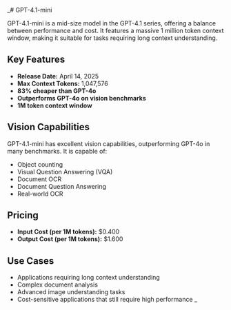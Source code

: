 _# GPT-4.1-mini

GPT-4.1-mini is a mid-size model in the GPT-4.1 series, offering a balance between performance and cost. It features a massive 1 million token context window, making it suitable for tasks requiring long context understanding.

## Key Features

- **Release Date:** April 14, 2025
- **Max Context Tokens:** 1,047,576
- **83% cheaper than GPT-4o**
- **Outperforms GPT-4o on vision benchmarks**
- **1M token context window**

## Vision Capabilities

GPT-4.1-mini has excellent vision capabilities, outperforming GPT-4o in many benchmarks. It is capable of:

- Object counting
- Visual Question Answering (VQA)
- Document OCR
- Document Question Answering
- Real-world OCR

## Pricing

- **Input Cost (per 1M tokens):** $0.400
- **Output Cost (per 1M tokens):** $1.600

## Use Cases

- Applications requiring long context understanding
- Complex document analysis
- Advanced image understanding tasks
- Cost-sensitive applications that still require high performance
_
